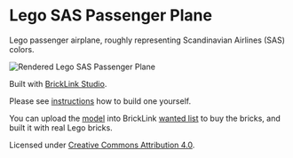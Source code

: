 # Lego SAS Passenger Plane

Lego passenger airplane, roughly representing Scandinavian Airlines (SAS) colors.

![Rendered Lego SAS Passenger Plane](./lego-sas-passenger-plane.png)

Built with [BrickLink Studio](https://www.bricklink.com/v3/studio).

Please see [instructions](./lego-sas-passenger-plane.pdf) how to build one yourself.

You can upload the [model](./lego-sas-passenger-plane.io) into BrickLink [wanted list](https://www.bricklink.com/v2/wanted/list.page) to buy the bricks, and built it with real Lego bricks.

Licensed under [Creative Commons Attribution 4.0](https://creativecommons.org/licenses/by/4.0/).
